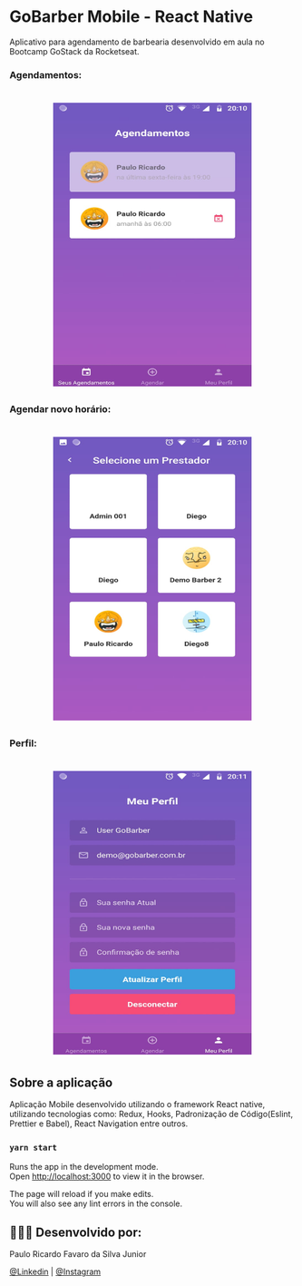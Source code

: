 # GoBarber Mobile - React Native
Aplicativo para agendamento de barbearia desenvolvido em aula no Bootcamp GoStack da Rocketseat.

### Agendamentos:
<h1 align="center">
    <img alt="Dashboard" src="./src/img/goBarber (1).jpeg" width="350px" height="500" />
</h1>

### Agendar novo horário:
<h1 align="center">
    <img alt="Novo agendamento" src="./src/img/goBarber (2).jpeg" width="350px" height="500" />
</h1>

### Perfil:
<h1 align="center">
    <img alt="Perfil do Usuario" src="./src/img/goBarber (3).jpeg" width="350px" height="500"  />
</h1>


## Sobre a aplicação
Aplicação Mobile desenvolvido utilizando o framework React native, utilizando tecnologias como: Redux, Hooks, Padronização de Código(Eslint, Prettier e Babel), React Navigation entre outros.

### `yarn start`

Runs the app in the development mode.<br />
Open [http://localhost:3000](http://localhost:3000) to view it in the browser.

The page will reload if you make edits.<br />
You will also see any lint errors in the console.


## 👨🏼‍🚀 Desenvolvido por:

Paulo Ricardo Favaro da Silva Junior

 [@Linkedin](https://www.linkedin.com/in/paulo-ricardo-favaro-da-silva-junior-79092ab8/) | [@Instagram](https://www.instagram.com/prjr_dexter/)

